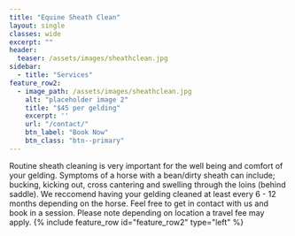 ```yaml
---
title: "Equine Sheath Clean"
layout: single
classes: wide
excerpt: ""
header:
  teaser: /assets/images/sheathclean.jpg
sidebar:
  - title: "Services"
feature_row2:
  - image_path: /assets/images/sheathclean.jpg
    alt: "placeholder image 2"
    title: "$45 per gelding"
    excerpt: ''
    url: "/contact/"
    btn_label: "Book Now"
    btn_class: "btn--primary"
---
```


Routine sheath cleaning is very important for the well being and comfort of your gelding. Symptoms of a horse with a bean/dirty sheath can include; bucking, kicking out, cross cantering and swelling through the loins (behind saddle). We reccomend having your gelding cleaned at least every 6 - 12 months depending on the horse. Feel free to get in contact with us and book in a session. 
Please note depending on location a travel fee may apply.
{% include feature_row id="feature_row2" type="left" %}
